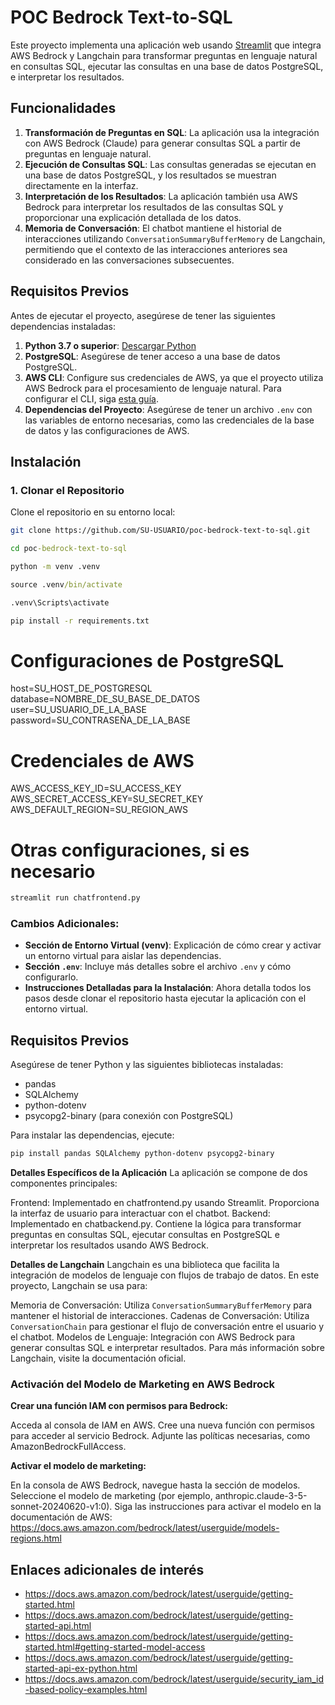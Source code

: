# POC Bedrock Text-to-SQL

Este proyecto implementa una aplicación web usando [Streamlit](https://streamlit.io/) que integra AWS Bedrock y Langchain para transformar preguntas en lenguaje natural en consultas SQL, ejecutar las consultas en una base de datos PostgreSQL, e interpretar los resultados.

## Funcionalidades

1. **Transformación de Preguntas en SQL**: La aplicación usa la integración con AWS Bedrock (Claude) para generar consultas SQL a partir de preguntas en lenguaje natural.
2. **Ejecución de Consultas SQL**: Las consultas generadas se ejecutan en una base de datos PostgreSQL, y los resultados se muestran directamente en la interfaz.
3. **Interpretación de los Resultados**: La aplicación también usa AWS Bedrock para interpretar los resultados de las consultas SQL y proporcionar una explicación detallada de los datos.
4. **Memoria de Conversación**: El chatbot mantiene el historial de interacciones utilizando `ConversationSummaryBufferMemory` de Langchain, permitiendo que el contexto de las interacciones anteriores sea considerado en las conversaciones subsecuentes.

## Requisitos Previos

Antes de ejecutar el proyecto, asegúrese de tener las siguientes dependencias instaladas:

1. **Python 3.7 o superior**: [Descargar Python](https://www.python.org/downloads/)
2. **PostgreSQL**: Asegúrese de tener acceso a una base de datos PostgreSQL.
3. **AWS CLI**: Configure sus credenciales de AWS, ya que el proyecto utiliza AWS Bedrock para el procesamiento de lenguaje natural. Para configurar el CLI, siga [esta guía](https://docs.aws.amazon.com/cli/latest/userguide/cli-configure-files.html).
4. **Dependencias del Proyecto**: Asegúrese de tener un archivo `.env` con las variables de entorno necesarias, como las credenciales de la base de datos y las configuraciones de AWS.

## Instalación

### 1. Clonar el Repositorio

Clone el repositorio en su entorno local:
```bash
git clone https://github.com/SU-USUARIO/poc-bedrock-text-to-sql.git
```

```cmd
cd poc-bedrock-text-to-sql
```

```cmd
python -m venv .venv
```

```cmd
source .venv/bin/activate
```

```cmd
.venv\Scripts\activate
```

```cmd
pip install -r requirements.txt
```

# Configuraciones de PostgreSQL
host=SU_HOST_DE_POSTGRESQL
database=NOMBRE_DE_SU_BASE_DE_DATOS
user=SU_USUARIO_DE_LA_BASE
password=SU_CONTRASEÑA_DE_LA_BASE

# Credenciales de AWS
AWS_ACCESS_KEY_ID=SU_ACCESS_KEY
AWS_SECRET_ACCESS_KEY=SU_SECRET_KEY
AWS_DEFAULT_REGION=SU_REGION_AWS

# Otras configuraciones, si es necesario

```cmd
streamlit run chatfrontend.py
```

### Cambios Adicionales:
- **Sección de Entorno Virtual (venv)**: Explicación de cómo crear y activar un entorno virtual para aislar las dependencias.
- **Sección `.env`**: Incluye más detalles sobre el archivo `.env` y cómo configurarlo.
- **Instrucciones Detalladas para la Instalación**: Ahora detalla todos los pasos desde clonar el repositorio hasta ejecutar la aplicación con el entorno virtual.

## Requisitos Previos

Asegúrese de tener Python y las siguientes bibliotecas instaladas:

- pandas
- SQLAlchemy
- python-dotenv
- psycopg2-binary (para conexión con PostgreSQL)

Para instalar las dependencias, ejecute:

```bash
pip install pandas SQLAlchemy python-dotenv psycopg2-binary
```

**Detalles Específicos de la Aplicación**
La aplicación se compone de dos componentes principales:

Frontend: Implementado en chatfrontend.py usando Streamlit. Proporciona la interfaz de usuario para interactuar con el chatbot.
Backend: Implementado en chatbackend.py. Contiene la lógica para transformar preguntas en consultas SQL, ejecutar consultas en PostgreSQL e interpretar los resultados usando AWS Bedrock.

**Detalles de Langchain**
Langchain es una biblioteca que facilita la integración de modelos de lenguaje con flujos de trabajo de datos. En este proyecto, Langchain se usa para:

Memoria de Conversación: Utiliza `ConversationSummaryBufferMemory` para mantener el historial de interacciones.
Cadenas de Conversación: Utiliza `ConversationChain` para gestionar el flujo de conversación entre el usuario y el chatbot.
Modelos de Lenguaje: Integración con AWS Bedrock para generar consultas SQL e interpretar resultados.
Para más información sobre Langchain, visite la documentación oficial.

### Activación del Modelo de Marketing en AWS Bedrock
**Crear una función IAM con permisos para Bedrock:**

Acceda al consola de IAM en AWS.
Cree una nueva función con permisos para acceder al servicio Bedrock.
Adjunte las políticas necesarias, como AmazonBedrockFullAccess.

**Activar el modelo de marketing:**

En la consola de AWS Bedrock, navegue hasta la sección de modelos.
Seleccione el modelo de marketing (por ejemplo, anthropic.claude-3-5-sonnet-20240620-v1:0).
Siga las instrucciones para activar el modelo en la documentación de AWS:
https://docs.aws.amazon.com/bedrock/latest/userguide/models-regions.html


## Enlaces adicionales de interés

* https://docs.aws.amazon.com/bedrock/latest/userguide/getting-started.html
* https://docs.aws.amazon.com/bedrock/latest/userguide/getting-started-api.html
* https://docs.aws.amazon.com/bedrock/latest/userguide/getting-started.html#getting-started-model-access
* https://docs.aws.amazon.com/bedrock/latest/userguide/getting-started-api-ex-python.html
* https://docs.aws.amazon.com/bedrock/latest/userguide/security_iam_id-based-policy-examples.html